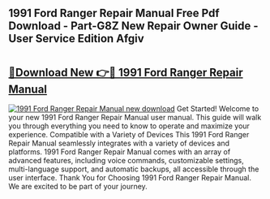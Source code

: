 ## 1991 Ford Ranger Repair Manual Free Pdf Download - Part-G8Z New Repair Owner Guide - User Service Edition Afgiv

# <h2><a href="http://bc40815.oget.top/?id=1991+Ford+Ranger+Repair+Manual">🔗Download New 👉🔴 1991 Ford Ranger Repair Manual</a></h2>

[![1991 Ford Ranger Repair Manual new download](https://i.imgur.com/5g1atiW.png)](http://bc40815.oget.top/?id=1991+Ford+Ranger+Repair+Manual)
Get Started! Welcome to your new 1991 Ford Ranger Repair Manual user manual. This guide will walk you through everything you need to know to operate and maximize your experience. Compatible with a Variety of Devices This 1991 Ford Ranger Repair Manual seamlessly integrates with a variety of devices and platforms. 1991 Ford Ranger Repair Manual comes with an array of advanced features, including voice commands, customizable settings, multi-language support, and automatic backups, all accessible through the user interface. Thank You for Choosing 1991 Ford Ranger Repair Manual. We are excited to be part of your journey.
